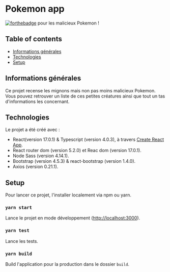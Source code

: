 # **Pokemon app**

[![forthebadge](http://forthebadge.com/images/badges/built-with-love.svg)](http://forthebadge.com) pour les malicieux Pokemon !

## Table of contents

- [Informations générales](#informations-générales)
- [Technologies](#technologies)
- [Setup](#setup)

## Informations générales

Ce projet recense les mignons mais non pas moins malicieux Pokemon. Vous pouvez retrouver un liste de ces petites créatures ainsi que tout un tas d'informations les concernant.

## Technologies

Le projet a été créé avec :

- React(version 17.0.1) & Typescript (version 4.0.3), à travers [Create React App](https://github.com/facebook/create-react-app).
- React router dom (version 5.2.0) et Reac dom (version 17.0.1).
- Node Sass (version 4.14.1).
- Bootstrap (version 4.5.3) & react-bootstrap (version 1.4.0).
- Axios (version 0.21.1).

## Setup

Pour lancer ce projet, l'installer localement via npm ou yarn.

### `yarn start`

Lance le projet en mode développement ([http://localhost:3000](http://localhost:3000)).

### `yarn test`

Lance les tests.

### `yarn build`

Build l'application pour la production dans le dossier `build`.
